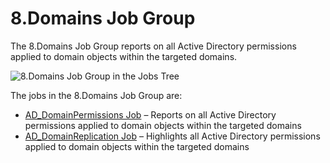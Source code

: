 # 8.Domains Job Group

The 8.Domains Job Group reports on all Active Directory permissions applied to domain objects within
the targeted domains.

![8.Domains Job Group in the Jobs Tree](/img/versioned_docs/accessanalyzer_11.6/accessanalyzer/admin/hostmanagement/jobstree.webp)

The jobs in the 8.Domains Job Group are:

- [AD_DomainPermissions Job](/docs/accessanalyzer/11.6/solutions/activedirectorypermissionsanalyzer/domains/ad_domainpermissions.md)
  – Reports on all Active Directory permissions applied to domain objects within the targeted
  domains
- [AD_DomainReplication Job](/docs/accessanalyzer/11.6/solutions/activedirectorypermissionsanalyzer/domains/ad_domainreplication.md)
  – Highlights all Active Directory permissions applied to domain objects within the targeted
  domains
